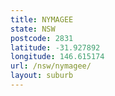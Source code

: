 ```yaml
---
title: NYMAGEE
state: NSW
postcode: 2831
latitude: -31.927892
longitude: 146.615174
url: /nsw/nymagee/
layout: suburb
---
```

